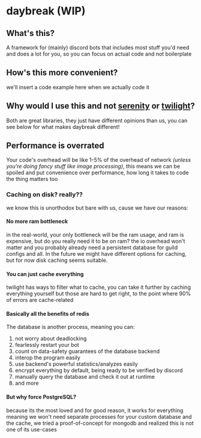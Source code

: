 # daybreak (WIP)

<!-- add crates.io, docs.rs and discord server invite buttons here -->

## What's this?

A framework for (mainly) discord bots that includes most stuff you'd need and
does a lot for you, so you can focus on actual code and not boilerplate

## How's this more convenient?

we'll insert a code example here when we actually code it

## Why would I use this and not [serenity](https://github.com/serenity-rs/serenity) or [twilight](https://github.com/twilight-rs/twilight)?

Both are great libraries, they just have different opinions than us, you can see below
for what makes daybreak different!

## Performance is overrated

Your code's overhead will be like 1-5% of the overhead of network *(unless you're
doing fancy stuff like image processing)*, this means we can be spoiled and put
convenience over performance, how long it takes to code the thing matters too

### Caching on disk? really??

we know this is unorthodox but bare with us, cause we have our reasons:

#### No more ram bottleneck

in the real-world, your only bottleneck will be the ram usage, and ram is
expensive, but do you really need it to be on ram? the io overhead won't matter
and you probably already need a persistent database for guild configs and all. 
In the future we might have different options for caching, but for now disk caching seems suitable.

#### You can just cache everything

twilight has ways to filter what to cache, you can take it further by caching
everything yourself but those are hard to get right, to the point where 90% of
errors are cache-related

#### Basically all the benefits of redis

The database is another process, meaning you can:

1. not worry about deadlocking
2. fearlessly restart your bot
3. count on data-safety guarantees of the database backend
4. interop the program easily
5. use backend's powerful statistics/analyzes easily
6. encrypt everything by default, being ready to be verified by discord
7. manually query the database and check it out at runtime
8. and more

#### But why force PostgreSQL?

because its the most loved and for good reason, it works for everything
meaning we won't need separate processes for your custom database and the cache,
we tried a proof-of-concept for mongodb and realized this is not one of its use-cases
